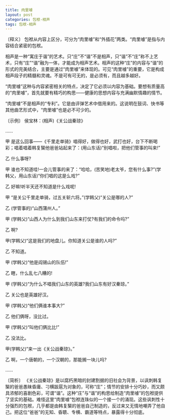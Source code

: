 ```yaml
---
title: 肉里噱
layout: post
categories: 包袱-相声
tags: 包袱-相声
---
```


〔释义〕 包袱从内容上区分，可分为“肉里噱”和“外插花”两类。“肉里噱”是指与内容结合紧密的包袱。

相声是一种“寓庄于谐”的艺术。只“庄”不“谐”不是相声，只“谐”不“庄”称不上艺术，只有“庄”“谐”融为一体，才能成为相声艺术。相声的这种“庄”的内容与“谐”的形式的完美结合，主要是通过“肉里噱”来体现的。可见“肉里噱”的重要，它是构成相声段子的精髓和灵魂。不是可有可无的，是必须有，而且越多越好。

“肉里噱”这种与内容紧密相关的特点，决定了它必须以内容为基础。要想有质量高的“肉里噱”，首先就要有精巧的构思——健康的思想内容与充满幽默情趣的情节。

“肉里噱”不是相声的“专利”。它是由评弹艺术中借用来的。这说明在鼓词、快书等其他曲艺形式中，“肉里噱”也是必不可少的。

〔示例〕 侯宝林：(相声)《关公战秦琼》

……

甲 是这么回事——《千里走单骑》唱得好，做得也好，武打也好，台下不断喝彩；唱着唱着韩复榘他爸爸站起来了：(用山东话)“别唱啦，把他们管事的叫来!”

乙 什么事呀?

甲 谁也不知道哇!一会儿管事的来了：“哈哈，(苦笑地)老太爷，您有什么事?”(学韩父，用山东话)“你们唱的这是么戏?”

乙 好嘛!听半天还不知道是什么戏呢!

甲 “是关公千里走单骑，过五关斩六将。”(学韩父)“关公是哪的人?”

乙 (学管事的)“山西蒲州人。”

甲 (学韩父)“山西人为什么到我们山东来打仗?有我们的命令吗?”

乙 啊?

甲(学韩父)“这是我们的地盘儿。你知道关公是谁的人吗?”

乙 不知道。

甲 (学韩父)“他是阎锡山的队伍!”

乙 瞎，什么乱七八糟的!

甲 (学韩父)“为什么不唱我们山东的英雄?我们山东有好汉秦琼。”

乙 关公也是英雄好汉。

甲 (学韩父)“他们俩谁本事大?”

乙 他们俩呀，没比过。

甲 (学韩父)“叫他们俩比比!”

乙 没法比。

甲(学韩父)“来一出《关公战秦琼》。”

乙 啊，一个唐朝的，一个汉朝的，那能搁一块儿吗?

……

〔简析〕 《关公战秦琼》是以腐朽黑暗的封建割据的旧社会为背景，以讽刺韩复榘的爸爸愚昧昏庸、刁横跋扈为对象的，可称“庄”；情节的安排十分巧妙，而又颇具浓郁的喜剧色彩，可谓“谐”。这种“庄”与“谐”的构思给制造“肉里噱”的包袱提供了坚实的基础。难怪这里“肉里噱”包袱连珠似的一个接一个的涌现。这些讽刺性十分强烈的包袱，几乎都是由韩复榘的爸爸自己制造的，反过来又无情地嘲弄了他自己。把这位“爸爸”的无知、昏聩、专横、霸道等特点，暴露得十分彻底。 